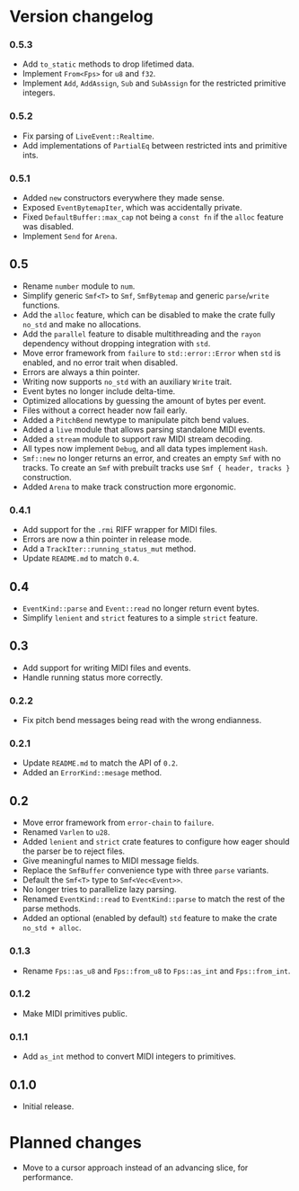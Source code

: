 
# Version changelog

### 0.5.3

- Add `to_static` methods to drop lifetimed data.
- Implement `From<Fps>` for `u8` and `f32`.
- Implement `Add`, `AddAssign`, `Sub` and `SubAssign` for the restricted primitive integers.

### 0.5.2

- Fix parsing of `LiveEvent::Realtime`.
- Add implementations of `PartialEq` between restricted ints and primitive ints.

### 0.5.1

- Added `new` constructors everywhere they made sense.
- Exposed `EventBytemapIter`, which was accidentally private.
- Fixed `DefaultBuffer::max_cap` not being a `const fn` if the `alloc` feature was disabled.
- Implement `Send` for `Arena`.

## 0.5

- Rename `number` module to `num`.
- Simplify generic `Smf<T>` to `Smf`, `SmfBytemap` and generic `parse`/`write` functions.
- Add the `alloc` feature, which can be disabled to make the crate fully `no_std` and make no
    allocations.
- Add the `parallel` feature to disable multithreading and the `rayon` dependency without dropping
    integration with `std`.
- Move error framework from `failure` to `std::error::Error` when `std` is enabled, and no error
    trait when disabled.
- Errors are always a thin pointer.
- Writing now supports `no_std` with an auxiliary `Write` trait.
- Event bytes no longer include delta-time.
- Optimized allocations by guessing the amount of bytes per event.
- Files without a correct header now fail early.
- Added a `PitchBend` newtype to manipulate pitch bend values.
- Added a `live` module that allows parsing standalone MIDI events.
- Added a `stream` module to support raw MIDI stream decoding.
- All types now implement `Debug`, and all data types implement `Hash`.
- `Smf::new` no longer returns an error, and creates an empty `Smf` with no tracks. To create an
    `Smf` with prebuilt tracks use `Smf { header, tracks }` construction.
- Added `Arena` to make track construction more ergonomic.

### 0.4.1

- Add support for the `.rmi` RIFF wrapper for MIDI files.
- Errors are now a thin pointer in release mode.
- Add a `TrackIter::running_status_mut` method.
- Update `README.md` to match `0.4`.

## 0.4

- `EventKind::parse` and `Event::read` no longer return event bytes.
- Simplify `lenient` and `strict` features to a simple `strict` feature.

## 0.3

- Add support for writing MIDI files and events.
- Handle running status more correctly.

### 0.2.2

- Fix pitch bend messages being read with the wrong endianness.

### 0.2.1

- Update `README.md` to match the API of `0.2`.
- Added an `ErrorKind::mesage` method.

## 0.2

- Move error framework from `error-chain` to `failure`.
- Renamed `Varlen` to `u28`.
- Added `lenient` and `strict` crate features to configure how eager should the parser be to reject
    files.
- Give meaningful names to MIDI message fields.
- Replace the `SmfBuffer` convenience type with three `parse` variants.
- Default the `Smf<T>` type to `Smf<Vec<Event>>`.
- No longer tries to parallelize lazy parsing.
- Renamed `EventKind::read` to `EventKind::parse` to match the rest of the parse methods.
- Added an optional (enabled by default) `std` feature to make the crate `no_std + alloc`.

### 0.1.3

- Rename `Fps::as_u8` and `Fps::from_u8` to `Fps::as_int` and `Fps::from_int`.

### 0.1.2

- Make MIDI primitives public.

### 0.1.1

- Add `as_int` method to convert MIDI integers to primitives.

## 0.1.0

- Initial release.

# Planned changes

- Move to a cursor approach instead of an advancing slice, for performance.
